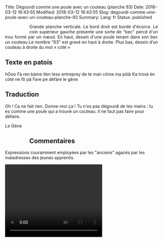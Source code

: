 Title: Dégourdi comme une poule avec un couteau (planche 93)
Date: 2018-03-12 16:43:55
Modified: 2018-03-12 16:43:55
Slug: degourdi-comme-une-poule-avec-un-couteau-planche-93
Summary: 
Lang: fr
Status: published


<figure class="image-block" style="float: left;">
  <img alt="" src="{static}/images/planche_93.png">
  <figcaption style="max-width: 201px"></figcaption>
</figure>
<p style="text-align:justify;">Grande planche verticale. Le bord droit est bordé d'écorce. Le coin supérieur gauche présente une sorte de "bec" percé d'un trou formé par un nœud. En haut, dessin d'une poule tenant dans son bec un couteau.Le nombre "63" est gravé en haut à droite. Plus bas, dessin d’un couteau à droite du mot « cóté »</p>

## Texte en patois
hOoo Fà ren bàme tïen tess entreprey de te man côme ina pòlà Ka trovà èn còté ne fô pâ  Fare pe défàre le gène
<figure class="image-block" style="float: right;">
  <img alt="" src="{static}/images/planche_93_poule.png">
  <figcaption style="max-width: 365px"></figcaption>
</figure>


## Traduction
Oh ! Ca ne fait rien. Donne-moi ça ! Tu n'es pas dégourdi de tes mains : tu es comme une poule qui a trouvé un couteau.
Il ne faut pas faire pour défaire.

Le Gène
<figure class="image-block" style="float: left;">
  <img alt="" src="{static}/images/planche_93_couteau.png">
  <figcaption style="max-width: 148px"></figcaption>
</figure>


## Commentaires
Expressions couramment employées par les "anciens" agacés par les maladresses des jeunes apprentis.







<video width="320" height="240" controls>
  <source src="https://d1njpgd0ygatdn.cloudfront.net/video_93.mp4" type="video/mp4">
</video>
